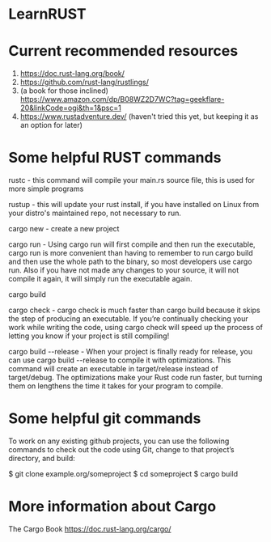 # LearnRUST

# Current recommended resources #

1. https://doc.rust-lang.org/book/
2. https://github.com/rust-lang/rustlings/
3. (a book for those inclined) https://www.amazon.com/dp/B08WZ2D7WC?tag=geekflare-20&linkCode=ogi&th=1&psc=1
4. https://www.rustadventure.dev/ (haven't tried this yet, but keeping it as an option for later)

# Some helpful RUST commands

rustc - this command will compile your main.rs source file, this is used for more simple programs

rustup - this will update your rust install, if you have installed on Linux from your distro's maintained repo, not necessary to run.

cargo new - create a new project

cargo run - Using cargo run will first compile and then run the executable, cargo run is more convenient than having to remember to run cargo build and then use the whole path to the binary, so most developers use cargo run. Also if you have not made any changes to your source, it will not compile it again, it will simply run the executable again. 

cargo build

cargo check - cargo check is much faster than cargo build because it skips the step of producing an executable. If you’re continually checking your work while writing the code, using cargo check will speed up the process of letting you know if your project is still compiling!

cargo build --release - When your project is finally ready for release, you can use cargo build --release to compile it with optimizations. This command will create an executable in target/release instead of target/debug. The optimizations make your Rust code run faster, but turning them on lengthens the time it takes for your program to compile. 

# Some helpful git commands

To work on any existing github projects, you can use the following commands to check out the code using Git, change to that project’s directory, and build: 

$ git clone example.org/someproject
$ cd someproject
$ cargo build

# More information about Cargo 

The Cargo Book
https://doc.rust-lang.org/cargo/
